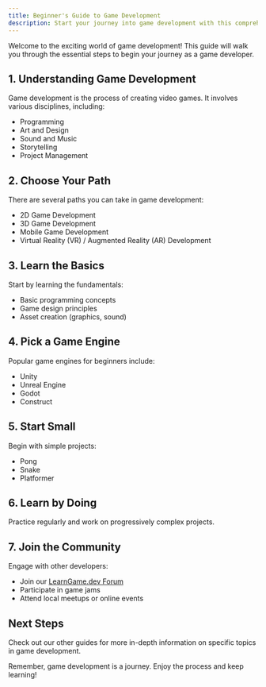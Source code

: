 ```yaml
---
title: Beginner's Guide to Game Development
description: Start your journey into game development with this comprehensive guide.
---
```


Welcome to the exciting world of game development! This guide will walk you through the essential steps to begin your journey as a game developer.

## 1. Understanding Game Development

Game development is the process of creating video games. It involves various disciplines, including:

- Programming
- Art and Design
- Sound and Music
- Storytelling
- Project Management

## 2. Choose Your Path

There are several paths you can take in game development:

- 2D Game Development
- 3D Game Development
- Mobile Game Development
- Virtual Reality (VR) / Augmented Reality (AR) Development

## 3. Learn the Basics

Start by learning the fundamentals:

- Basic programming concepts
- Game design principles
- Asset creation (graphics, sound)

## 4. Pick a Game Engine

Popular game engines for beginners include:

- Unity
- Unreal Engine
- Godot
- Construct

## 5. Start Small

Begin with simple projects:

- Pong
- Snake
- Platformer

## 6. Learn by Doing

Practice regularly and work on progressively complex projects.

## 7. Join the Community

Engage with other developers:

- Join our [LearnGame.dev Forum](https://forum.learngame.dev/)
- Participate in game jams
- Attend local meetups or online events

## Next Steps

Check out our other guides for more in-depth information on specific topics in game development.

Remember, game development is a journey. Enjoy the process and keep learning!
